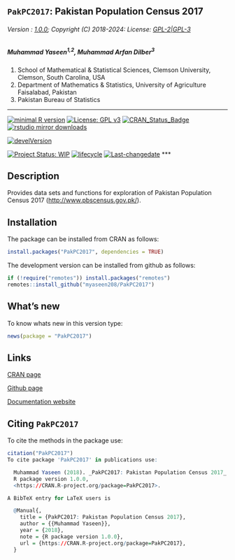 
## `PakPC2017`: Pakistan Population Census 2017

###### Version : [1.0.0](https://myaseen208.com/PakPC2017/); Copyright (C) 2018-2024: License: [GPL-2\|GPL-3](https://www.r-project.org/Licenses/)

##### *Muhammad Yaseen<sup>1,2</sup>, Muhammad Arfan Dilber<sup>3</sup>*

1.  School of Mathematical & Statistical Sciences, Clemson University,
    Clemson, South Carolina, USA
2.  Department of Mathematics & Statistics, University of Agriculture
    Faisalabad, Pakistan
3.  Pakistan Bureau of Statistics

------------------------------------------------------------------------

[![minimal R
version](https://img.shields.io/badge/R%3E%3D-3.5.0-6666ff.svg)](https://cran.r-project.org/)
[![License: GPL
v3](https://img.shields.io/badge/License-GPL%20v3-blue.svg)](https://www.gnu.org/licenses/gpl-3.0)
[![CRAN_Status_Badge](https://www.r-pkg.org/badges/version-last-release/PakPC2017)](https://cran.r-project.org/package=PakPC2017)
[![rstudio mirror
downloads](https://cranlogs.r-pkg.org/badges/grand-total/PakPC2017?color=green)](https://CRAN.R-project.org/package=PakPC2017)
<!-- [![packageversion](https://img.shields.io/badge/Package%20version-0.2.3.3-orange.svg)](https://github.com/myaseen208/PakPC2017) -->

[![develVersion](https://img.shields.io/badge/devel%20version-1.0.0-orange.svg)](https://github.com/myaseen208/PakPC2017)

<!-- [![GitHub Download Count](https://github-basic-badges.herokuapp.com/downloads/myaseen208/PakPC2017/total.svg)] -->

[![Project Status:
WIP](https://www.repostatus.org/badges/latest/inactive.svg)](https://www.repostatus.org/#inactive)
[![lifecycle](https://img.shields.io/badge/lifecycle-stable-brightgreen.svg)](https://lifecycle.r-lib.org/articles/stages.html#stable)
[![Last-changedate](https://img.shields.io/badge/last%20change-2024--10--20-yellowgreen.svg)](https://github.com/myaseen208/PakPC2017)
\*\*\*

## Description

Provides data sets and functions for exploration of Pakistan Population
Census 2017 (<http://www.pbscensus.gov.pk/>).

## Installation

The package can be installed from CRAN as follows:

``` r
install.packages("PakPC2017", dependencies = TRUE)
```

The development version can be installed from github as follows:

``` r
if (!require("remotes")) install.packages("remotes")
remotes::install_github("myaseen208/PakPC2017")
```

## What’s new

To know whats new in this version type:

``` r
news(package = "PakPC2017")
```

## Links

[CRAN page](https://cran.r-project.org/package=PakPC2017)

[Github page](https://github.com/myaseen208/PakPC2017)

[Documentation website](https://myaseen208.com/PakPC2017/)

## Citing `PakPC2017`

To cite the methods in the package use:

``` r
citation("PakPC2017")
To cite package 'PakPC2017' in publications use:

  Muhammad Yaseen (2018). _PakPC2017: Pakistan Population Census 2017_.
  R package version 1.0.0,
  <https://CRAN.R-project.org/package=PakPC2017>.

A BibTeX entry for LaTeX users is

  @Manual{,
    title = {PakPC2017: Pakistan Population Census 2017},
    author = {{Muhammad Yaseen}},
    year = {2018},
    note = {R package version 1.0.0},
    url = {https://CRAN.R-project.org/package=PakPC2017},
  }
```
